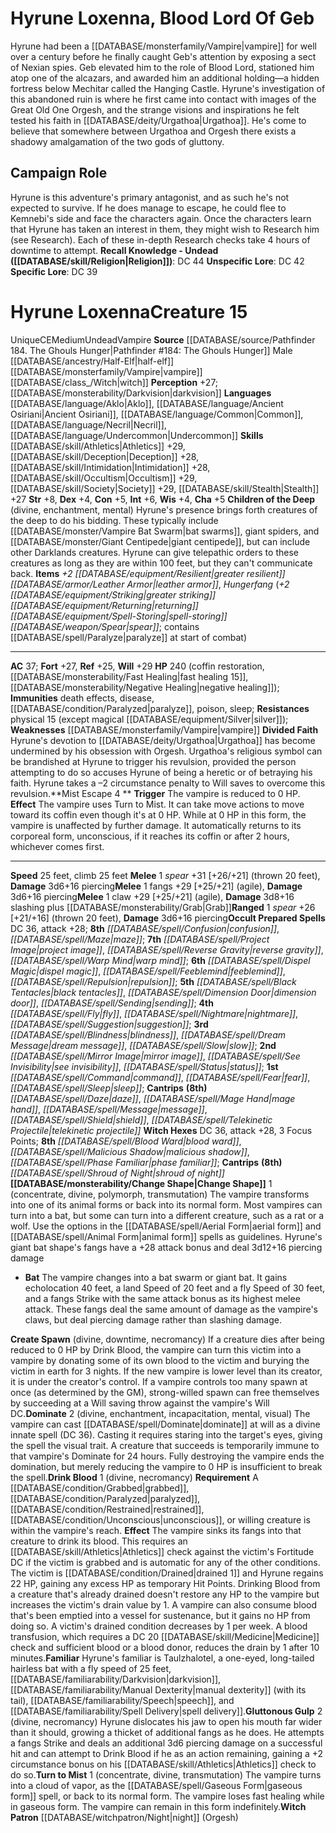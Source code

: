 ﻿---
ac: '37'
alignment: CE
all_resistance: null
burrow_speed: null
charisma: '+5'
climb_speed: '25'
constitution: '+5'
creature_ability:
- Change Shape
- Children of the Deep
- Create Spawn
- Divided Faith
- Dominate
- Drink Blood
- ''
- Familiar
- Gluttonous Gulp
- Mist Escape
- Turn to Mist
- Witch Patron
creature_family: null
dexterity: '+4'
element: null
fly_speed: null
fortitude: '+27'
hardness: null
hp: 240 (coffin restoration, fast healing 15 , negative healing )
id: '2160'
immunity:
- '[[DATABASE/trait/Death|death]] effects'
- '[[DATABASE/trait/Disease|disease]]'
- '[[DATABASE/condition/Paralyzed|paralyze]]'
- '[[DATABASE/trait/Poison|poison]]'
- '[[DATABASE/trait/Sleep|sleep]]'
intelligence: '+6'
land_speed: '25'
language:
- '[[DATABASE/language/Aklo|Aklo]]'
- '[[DATABASE/language/Ancient Osiriani|AncientOsiriani]]'
- '[[DATABASE/language/Common|Common]]'
- '[[DATABASE/language/Necril|Necril]]'
- '[[DATABASE/language/Undercommon|Undercommon]]'
level: '15'
max_speed: '25'
name: Hyrune Loxenna
perception: '+27'
rarity: Unique
reflex: '+25'
resistance:
- physical 15 (except [[DATABASE/trait/Magical|magical]] [[DATABASE/equipment/Silver|silver]]
  )
rus_type_level: null
school: null
sense:
- '[[DATABASE/monsterability/Darkvision|darkvision]]'
size: Medium
skill:
- '[[DATABASE/skill/Athletics|Athletics]] +29'
- '[[DATABASE/skill/Deception|Deception]] +28'
- '[[DATABASE/skill/Intimidation|Intimidation]] +28'
- '[[DATABASE/skill/Occultism|Occultism]] +29'
- '[[DATABASE/skill/Society|Society]] +29'
- '[[DATABASE/skill/Stealth|Stealth]] +27'
source: '[[DATABASE/source/Pathfinder 184. The Ghouls Hunger|Pathfinder #184: The
  Ghouls Hunger]]'
speed:
- 25 feet
- climb 25 feet
spell:
- '[[DATABASE/spell/Black Tentacles|Black Tentacles]]'
- '[[DATABASE/spell/Blindness|Blindness]]'
- '[[DATABASE/spell/Blood Ward|Blood Ward]]'
- '[[DATABASE/spell/Command|Command]]'
- '[[DATABASE/spell/Confusion|Confusion]]'
- '[[DATABASE/spell/Daze|Daze]]'
- '[[DATABASE/spell/Dimension Door|Dimension Door]]'
- '[[DATABASE/spell/Dispel Magic|Dispel Magic]]'
- '[[DATABASE/spell/Dream Message|Dream Message]]'
- '[[DATABASE/spell/Fear|Fear]]'
- '[[DATABASE/spell/Feeblemind|Feeblemind]]'
- '[[DATABASE/spell/Fly|Fly]]'
- '[[DATABASE/spell/Mage Hand|Mage Hand]]'
- '[[DATABASE/spell/Malicious Shadow|Malicious Shadow]]'
- '[[DATABASE/spell/Maze|Maze]]'
- '[[DATABASE/spell/Message|Message]]'
- '[[DATABASE/spell/Mirror Image|MirrorImage]]'
- '[[DATABASE/spell/Nightmare|Nightmare]]'
- '[[DATABASE/spell/Phase Familiar|Phase Familiar]]'
- '[[DATABASE/spell/Project Image|Project Image]]'
- '[[DATABASE/spell/Repulsion|Repulsion]]'
- '[[DATABASE/spell/Reverse Gravity|Reverse Gravity]]'
- '[[DATABASE/spell/See Invisibility|See Invisibility]]'
- '[[DATABASE/spell/Sending|Sending]]'
- '[[DATABASE/spell/Shield|Shield]]'
- '[[DATABASE/spell/Shroud of Night|Shroud of Night]]'
- '[[DATABASE/spell/Sleep|Sleep]]'
- '[[DATABASE/spell/Slow|Slow]]'
- '[[DATABASE/spell/Status|Status]]'
- '[[DATABASE/spell/Suggestion|Suggestion]]'
- '[[DATABASE/spell/Telekinetic Projectile|Telekinetic Projectile]]'
- '[[DATABASE/spell/Warp Mind|Warp Mind]]'
strength: '+8'
strength_req: '8'
strongest_save:
- Will
swim_speed: null
trait:
- '[[DATABASE/trait/Undead|Undead]]'
- '[[DATABASE/trait/Unique|Unique]]'
- '[[DATABASE/trait/Vampire|Vampire]]'
type: Creature
vision: Darkvision
weakest_save:
- Reflex
weakness:
- '[[DATABASE/monsterfamily/Vampire|vampire]]'
will: '+29'
wisdom: '+4'

---
# Hyrune Loxenna, Blood Lord Of Geb

Hyrune had been a [[DATABASE/monsterfamily/Vampire|vampire]] for well over a century before he finally caught Geb's attention by exposing a sect of Nexian spies. Geb elevated him to the role of Blood Lord, stationed him atop one of the alcazars, and awarded him an additional holding—a hidden fortress below Mechitar called the Hanging Castle.
 Hyrune's investigation of this abandoned ruin is where he first came into contact with images of the Great Old One Orgesh, and the strange visions and inspirations he felt tested his faith in [[DATABASE/deity/Urgathoa|Urgathoa]]. He's come to believe that somewhere between Urgathoa and Orgesh there exists a shadowy amalgamation of the two gods of gluttony.

## Campaign Role
 Hyrune is this adventure's primary antagonist, and as such he's not expected to survive. If he does manage to escape, he could flee to Kemnebi's side and face the characters again.
 Once the characters learn that Hyrune has taken an interest in them, they might wish to Research him (see Research). Each of these in-depth Research checks take 4 hours of downtime to attempt.
**Recall Knowledge - Undead ([[DATABASE/skill/Religion|Religion]])**: DC 44
**Unspecific Lore**: DC 42
**Specific Lore**: DC 39

# Hyrune Loxenna<span class="item-type">Creature 15</span>

<span class="trait-unique item-trait">Unique</span><span class="trait-alignment item-trait">CE</span><span class="trait-size item-trait">Medium</span><span class="item-trait">Undead</span><span class="item-trait">Vampire</span>
**Source** [[DATABASE/source/Pathfinder 184. The Ghouls Hunger|Pathfinder #184: The Ghouls Hunger]]
Male [[DATABASE/ancestry/Half-Elf|half-elf]] [[DATABASE/monsterfamily/Vampire|vampire]] [[DATABASE/class_/Witch|witch]]
**Perception** +27; [[DATABASE/monsterability/Darkvision|darkvision]]
**Languages** [[DATABASE/language/Aklo|Aklo]], [[DATABASE/language/Ancient Osiriani|Ancient Osiriani]], [[DATABASE/language/Common|Common]], [[DATABASE/language/Necril|Necril]], [[DATABASE/language/Undercommon|Undercommon]]
**Skills** [[DATABASE/skill/Athletics|Athletics]] +29, [[DATABASE/skill/Deception|Deception]] +28, [[DATABASE/skill/Intimidation|Intimidation]] +28, [[DATABASE/skill/Occultism|Occultism]] +29, [[DATABASE/skill/Society|Society]] +29, [[DATABASE/skill/Stealth|Stealth]] +27
**Str** +8, **Dex** +4, **Con** +5, **Int** +6, **Wis** +4, **Cha** +5
**Children of the Deep** (divine, enchantment, mental) Hyrune's presence brings forth creatures of the deep to do his bidding. These typically include [[DATABASE/monster/Vampire Bat Swarm|bat swarms]], giant spiders, and [[DATABASE/monster/Giant Centipede|giant centipede]], but can include other Darklands creatures. Hyrune can give telepathic orders to these creatures as long as they are within 100 feet, but they can't communicate back.
**Items** _+2 [[DATABASE/equipment/Resilient|greater resilient]] [[DATABASE/armor/Leather Armor|leather armor]]_, _Hungerfang_ (_+2 [[DATABASE/equipment/Striking|greater striking]] [[DATABASE/equipment/Returning|returning]] [[DATABASE/equipment/Spell-Storing|spell-storing]] [[DATABASE/weapon/Spear|spear]]_; contains [[DATABASE/spell/Paralyze|paralyze]] at start of combat)

---
**AC** 37; **Fort** +27, **Ref** +25, **Will** +29
**HP** 240 (coffin restoration, [[DATABASE/monsterability/Fast Healing|fast healing 15]], [[DATABASE/monsterability/Negative Healing|negative healing]]); **Immunities** death effects, disease, [[DATABASE/condition/Paralyzed|paralyze]], poison, sleep; **Resistances** physical 15 (except magical [[DATABASE/equipment/Silver|silver]]); **Weaknesses** [[DATABASE/monsterfamily/Vampire|vampire]]
<span class="in-box-ability">**Divided Faith** Hyrune's devotion to [[DATABASE/deity/Urgathoa|Urgathoa]] has become undermined by his obsession with Orgesh. Urgathoa's religious symbol can be brandished at Hyrune to trigger his revulsion, provided the person attempting to do so accuses Hyrune of being a heretic or of betraying his faith. Hyrune takes a –2 circumstance penalty to Will saves to overcome this revulsion.</span><span class="in-box-ability">**Mist Escape <span class="action-icon">4</span> ** **Trigger** The vampire is reduced to 0 HP. **Effect** The vampire uses Turn to Mist. It can take move actions to move toward its coffin even though it's at 0 HP. While at 0 HP in this form, the vampire is unaffected by further damage. It automatically returns to its corporeal form, unconscious, if it reaches its coffin or after 2 hours, whichever comes first.</span>

---
**Speed** 25 feet, climb 25 feet
<span class="in-box-ability">**Melee** <span class="action-icon">1</span> _spear_ +31 [+26/+21] (thrown 20 feet), **Damage** 3d6+16 piercing</span><span class="in-box-ability">**Melee** <span class="action-icon">1</span> fangs +29 [+25/+21] (agile), **Damage** 3d6+16 piercing</span><span class="in-box-ability">**Melee** <span class="action-icon">1</span> claw +29 [+25/+21] (agile), **Damage** 3d8+16 slashing plus [[DATABASE/monsterability/Grab|Grab]]</span><span class="in-box-ability">**Ranged** <span class="action-icon">1</span> _spear_ +26 [+21/+16] (thrown 20 feet), **Damage** 3d6+16 piercing</span>**Occult Prepared Spells** DC 36, attack +28; **8th** _[[DATABASE/spell/Confusion|confusion]]_, _[[DATABASE/spell/Maze|maze]]_; **7th** _[[DATABASE/spell/Project Image|project image]]_, _[[DATABASE/spell/Reverse Gravity|reverse gravity]]_, _[[DATABASE/spell/Warp Mind|warp mind]]_; **6th** _[[DATABASE/spell/Dispel Magic|dispel magic]]_, _[[DATABASE/spell/Feeblemind|feeblemind]]_, _[[DATABASE/spell/Repulsion|repulsion]]_; **5th** _[[DATABASE/spell/Black Tentacles|black tentacles]]_, _[[DATABASE/spell/Dimension Door|dimension door]]_, _[[DATABASE/spell/Sending|sending]]_; **4th** _[[DATABASE/spell/Fly|fly]]_, _[[DATABASE/spell/Nightmare|nightmare]]_, _[[DATABASE/spell/Suggestion|suggestion]]_; **3rd** _[[DATABASE/spell/Blindness|blindness]]_, _[[DATABASE/spell/Dream Message|dream message]]_, _[[DATABASE/spell/Slow|slow]]_; **2nd** _[[DATABASE/spell/Mirror Image|mirror image]]_, _[[DATABASE/spell/See Invisibility|see invisibility]]_, _[[DATABASE/spell/Status|status]]_; **1st** _[[DATABASE/spell/Command|command]]_, _[[DATABASE/spell/Fear|fear]]_, _[[DATABASE/spell/Sleep|sleep]]_; **Cantrips** **(8th)** _[[DATABASE/spell/Daze|daze]]_, _[[DATABASE/spell/Mage Hand|mage hand]]_, _[[DATABASE/spell/Message|message]]_, _[[DATABASE/spell/Shield|shield]]_, _[[DATABASE/spell/Telekinetic Projectile|telekinetic projectile]]_
**Witch Hexes** DC 36, attack +28, 3 Focus Points; **8th** _[[DATABASE/spell/Blood Ward|blood ward]]_, _[[DATABASE/spell/Malicious Shadow|malicious shadow]]_, _[[DATABASE/spell/Phase Familiar|phase familiar]]_; **Cantrips** **(8th)** _[[DATABASE/spell/Shroud of Night|shroud of night]]_
<span class="in-box-ability">**[[DATABASE/monsterability/Change Shape|Change Shape]]** <span class="action-icon">1</span> (concentrate, divine, polymorph, transmutation) The vampire transforms into one of its animal forms or back into its normal form. Most vampires can turn into a bat, but some can turn into a different creature, such as a rat or a wolf. Use the options in the [[DATABASE/spell/Aerial Form|aerial form]] and [[DATABASE/spell/Animal Form|animal form]] spells as guidelines. Hyrune's giant bat shape's fangs have a +28 attack bonus and deal 3d12+16 piercing damage

* **Bat** The vampire changes into a bat swarm or giant bat. It gains echolocation 40 feet, a land Speed of 20 feet and a fly Speed of 30 feet, and a fangs Strike with the same attack bonus as its highest melee attack. These fangs deal the same amount of damage as the vampire's claws, but deal piercing damage rather than slashing damage.

</span><span class="in-box-ability">**Create Spawn** (divine, downtime, necromancy) If a creature dies after being reduced to 0 HP by Drink Blood, the vampire can turn this victim into a vampire by donating some of its own blood to the victim and burying the victim in earth for 3 nights. If the new vampire is lower level than its creator, it is under the creator's control. If a vampire controls too many spawn at once (as determined by the GM), strong-willed spawn can free themselves by succeeding at a Will saving throw against the vampire's Will DC.</span><span class="in-box-ability">**Dominate** <span class="action-icon">2</span> (divine, enchantment, incapacitation, mental, visual) The vampire can cast [[DATABASE/spell/Dominate|dominate]] at will as a divine innate spell (DC 36). Casting it requires staring into the target's eyes, giving the spell the visual trait. A creature that succeeds is temporarily immune to that vampire's Dominate for 24 hours. Fully destroying the vampire ends the domination, but merely reducing the vampire to 0 HP is insufficient to break the spell.</span><span class="in-box-ability">**Drink Blood** <span class="action-icon">1</span> (divine, necromancy) **Requirement** A [[DATABASE/condition/Grabbed|grabbed]], [[DATABASE/condition/Paralyzed|paralyzed]], [[DATABASE/condition/Restrained|restrained]], [[DATABASE/condition/Unconscious|unconscious]], or willing creature is within the vampire's reach. **Effect** The vampire sinks its fangs into that creature to drink its blood. This requires an [[DATABASE/skill/Athletics|Athletics]] check against the victim's Fortitude DC if the victim is grabbed and is automatic for any of the other conditions. The victim is [[DATABASE/condition/Drained|drained 1]] and Hyrune regains 22 HP, gaining any excess HP as temporary Hit Points. Drinking Blood from a creature that's already drained doesn't restore any HP to the vampire but increases the victim's drain value by 1. A vampire can also consume blood that's been emptied into a vessel for sustenance, but it gains no HP from doing so.
A victim's drained condition decreases by 1 per week. A blood transfusion, which requires a DC 20 [[DATABASE/skill/Medicine|Medicine]] check and sufficient blood or a blood donor, reduces the drain by 1 after 10 minutes.</span><span class="in-box-ability">**Familiar** Hyrune's familiar is Taulzhalotel, a one-eyed, long-tailed hairless bat with a fly speed of 25 feet, [[DATABASE/familiarability/Darkvision|darkvision]], [[DATABASE/familiarability/Manual Dexterity|manual dexterity]] (with its tail), [[DATABASE/familiarability/Speech|speech]], and [[DATABASE/familiarability/Spell Delivery|spell delivery]].</span><span class="in-box-ability">**Gluttonous Gulp** <span class="action-icon">2</span> (divine, necromancy) Hyrune dislocates his jaw to open his mouth far wider than it should, growing a thicket of additional fangs as he does. He attempts a fangs Strike and deals an additional 3d6 piercing damage on a successful hit and can attempt to Drink Blood if he as an action remaining, gaining a +2 circumstance bonus on his [[DATABASE/skill/Athletics|Athletics]] check to do so.</span><span class="in-box-ability">**Turn to Mist** <span class="action-icon">1</span> (concentrate, divine, transmutation) The vampire turns into a cloud of vapor, as the [[DATABASE/spell/Gaseous Form|gaseous form]] spell, or back to its normal form. The vampire loses fast healing while in gaseous form. The vampire can remain in this form indefinitely.</span><span class="in-box-ability">**Witch Patron** [[DATABASE/witchpatron/Night|night]] (Orgesh)</span>
